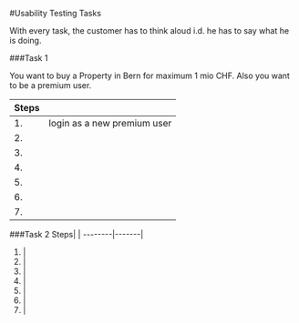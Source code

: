 #Usability Testing Tasks

With every task, the customer has to think aloud i.d. he has to say what he is doing.

###Task 1

You want to buy a Property in Bern for maximum 1 mio CHF. Also you want to be a premium user.

Steps| |
--------|-------
1.	| login as a new premium user
2. |
3. |
4. |
5. |
6. |
7. |

###Task 2
Steps| |
--------|-------|
1. |
2. |
3. |
4. |
5. |
6. |
7. |
